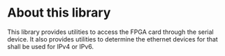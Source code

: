 # About this library
This library provides utilities to access the FPGA card through the serial
device. It also provides utilities to determine the ethernet devices for that
shall be used for IPv4 or IPv6.
